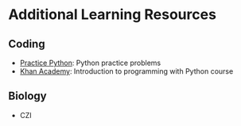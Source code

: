 # Additional Learning Resources
## Coding
* [Practice Python](https://www.practicepython.org/): Python practice problems
* [Khan Academy](https://alison.com/course/introduction-to-programming-with-python): Introduction to programming with Python course

## Biology
* CZI
